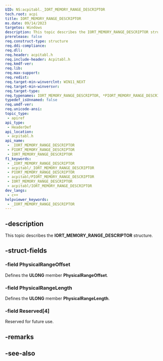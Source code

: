 ```yaml
---
UID: NS:acpitabl._IORT_MEMORY_RANGE_DESCRIPTOR
tech.root: acpi
title: IORT_MEMORY_RANGE_DESCRIPTOR
ms.date: 09/14/2023
targetos: Windows
description: This topic describes the IORT_MEMORY_RANGE_DESCRIPTOR structure.
prerelease: false
req.construct-type: structure
req.ddi-compliance: 
req.dll: 
req.header: acpitabl.h
req.include-header: Acpitabl.h
req.kmdf-ver: 
req.lib: 
req.max-support: 
req.redist: 
req.target-min-winverclnt: WIN11_NEXT
req.target-min-winversvr: 
req.target-type: 
req.typenames: IORT_MEMORY_RANGE_DESCRIPTOR, *PIORT_MEMORY_RANGE_DESCRIPTOR
typedef_isUnnamed: false
req.umdf-ver: 
req.unicode-ansi: 
topic_type:
 - apiref
api_type:
 - HeaderDef
api_location:
 - acpitabl.h
api_name:
 - _IORT_MEMORY_RANGE_DESCRIPTOR
 - PIORT_MEMORY_RANGE_DESCRIPTOR
 - IORT_MEMORY_RANGE_DESCRIPTOR
f1_keywords:
 - _IORT_MEMORY_RANGE_DESCRIPTOR
 - acpitabl/_IORT_MEMORY_RANGE_DESCRIPTOR
 - PIORT_MEMORY_RANGE_DESCRIPTOR
 - acpitabl/PIORT_MEMORY_RANGE_DESCRIPTOR
 - IORT_MEMORY_RANGE_DESCRIPTOR
 - acpitabl/IORT_MEMORY_RANGE_DESCRIPTOR
dev_langs:
 - c++
helpviewer_keywords:
 - _IORT_MEMORY_RANGE_DESCRIPTOR
---
```


## -description

This topic describes the **IORT_MEMORY_RANGE_DESCRIPTOR** structure.

## -struct-fields

### -field PhysicalRangeOffset

Defines the **ULONG** member **PhysicalRangeOffset**.

### -field PhysicalRangeLength

Defines the **ULONG** member **PhysicalRangeLength**.

### -field Reserved[4]

Reserved for future use.

## -remarks

## -see-also
